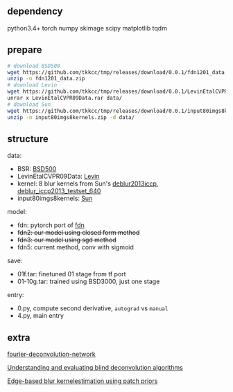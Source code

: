 ## dependency

python3.4+ torch numpy skimage scipy matplotlib tqdm

## prepare

```sh
# download BSD500
wget https://github.com/tkkcc/tmp/releases/download/0.0.1/fdn1201_data.zip
unzip -n fdn1201_data.zip
# download Levin
wget https://github.com/tkkcc/tmp/releases/download/0.0.1/LevinEtalCVPR09Data.rar
unrar x LevinEtalCVPR09Data.rar data/
# download Sun
wget https://github.com/tkkcc/tmp/releases/download/0.0.1/input80imgs8kernels.zip
unzip -n input80imgs8kernels.zip -d data/
```

## structure

data:

- BSR: [BSD500](https://www2.eecs.berkeley.edu/Research/Projects/CS/vision/grouping/resources.html)
- LevinEtalCVPR09Data: [Levin](http://webee.technion.ac.il/people/anat.levin/papers/LevinEtalCVPR09Data.rar)
- kernel: 8 blur kernels from Sun's [deblur2013iccp](http://cs.brown.edu/~lbsun/deblur2013/deblur2013iccp.html), [deblur_iccp2013_testset_640](http://cs.brown.edu/~lbsun/deblur2013/deblur_iccp2013_testset_640.zip)
- input80imgs8kernels: [Sun](http://cs.brown.edu/~lbsun/deblur2013/deblur2013iccp.html)

model:

- fdn: pytorch port of [fdn](https://github.com/uschmidt83/fourier-deconvolution-network)
- ~~fdn2: our model using closed form method~~
- ~~fdn3: our model using sgd method~~
- fdn5: current method, conv with sigmoid

save:

- 01f.tar: finetuned 01 stage from tf port
- 01-10g.tar: trained using BSD3000, just one stage

entry:

- 0.py, compute second derivative, `autograd` vs `manual`  
- 4.py, main entry

## extra

[fourier-deconvolution-network](https://github.com/uschmidt83/fourier-deconvolution-network)

[Understanding and evaluating blind deconvolution algorithms](http://webee.technion.ac.il/people/anat.levin/)

[Edge-based blur kernelestimation using patch priors](http://cs.brown.edu/~lbsun/deblur2013/deblur2013iccp.html)


